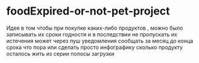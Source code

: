 # foodExpired-or-not-pet-project
Идея в том чтобы при покупке каких-либо продуктов , можно было записывать их сроки годности и в последствии не пропускать их истечения
может через пуш уведомления сообщать за месяц до конца срока что пора 
или сделать просто инфографику сколько продукту осталось жить из серии полосы загрузки 
